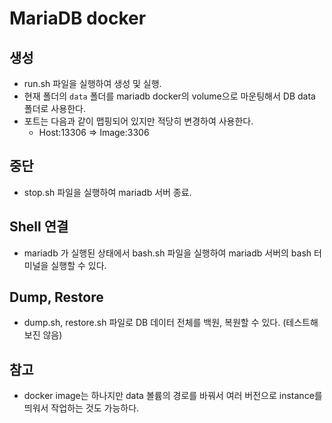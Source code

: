 # MariaDB docker

## 생성

- run.sh 파일을 실행하여 생성 및 실행.
- 현재 폴더의 `data` 폴더를 mariadb docker의 volume으로 마운팅해서 DB data 폴더로 사용한다.
- 포트는 다음과 같이 맵핑되어 있지만 적당히 변경하여 사용한다.
  - Host:13306 => Image:3306

## 중단

- stop.sh 파일을 실행하여 mariadb 서버 종료.

## Shell 연결

- mariadb 가 실행된 상태에서 bash.sh 파일을 실행하여 mariadb 서버의 bash 터미널을 실행할 수 있다.

## Dump, Restore

- dump.sh, restore.sh 파일로 DB 데이터 전체를 백원, 복원할 수 있다. (테스트해보진 않음)

## 참고

- docker image는 하나지만 data 볼륨의 경로를 바꿔서 여러 버전으로 instance를 띄워서 작업하는 것도 가능하다.
